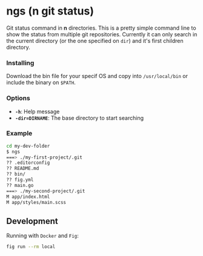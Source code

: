 # ngs (n git status)

Git status command in **n** directories. This is a pretty simple command line to show the status from multiple git repositories.
Currently it can only search in the current directory (or the one specified on `dir`) and it's first children directory.

### Installing

Download the bin file for your specif OS and copy into `/usr/local/bin` or include the binary on `$PATH`.

### Options

- **`-h`**: Help message
- **`-dir=DIRNAME`**: The base directory to start searching

### Example

```bash
cd my-dev-folder
$ ngs
===> ./my-first-project/.git
?? .editorconfig
?? README.md
?? bin/
?? fig.yml
?? main.go
===> ./my-second-project/.git
M app/index.html
M app/styles/main.scss
```


## Development

Running with `Docker` and `Fig`:

```bash
fig run --rm local
```
